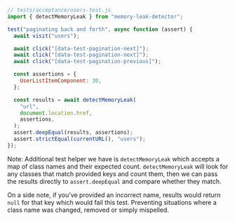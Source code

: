 ```js
// tests/acceptance/users-test.js
import { detectMemoryLeak } from "memory-leak-detector";

test("paginating back and forth", async function (assert) {
  await visit("users");

  await click("[data-test-pagination-next]");
  await click("[data-test-pagination-next]");
  await click("[data-test-pagination-previous]");

  const assertions = {
    UserListItemComponent: 30,
  };

  const results = await detectMemoryLeak(
    "url",
    document.location.href,
    assertions,
  );
  assert.deepEqual(results, assertions);
  assert.strictEqual(currentURL(), "users");
});
```

Note:
Additional test helper we have is `detectMemoryLeak` which accepts a map of class names and their expected count.
`detectMemoryLeak` will look for any classes that match provided keys and count them, then we can pass the results directly to `assert.deepEqual` and compare whether they match.

On a side note, if you've provided an incorrect name, results would return `null` for that key which would fail this test. Preventing situations where a class name was changed, removed or simply mispelled.
